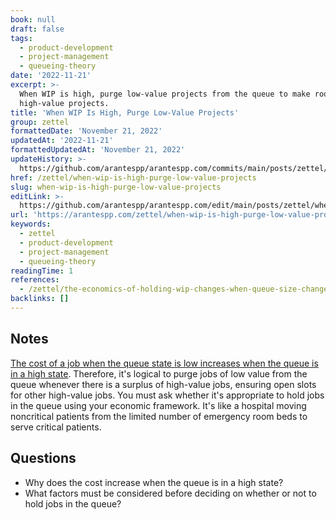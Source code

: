 ```yaml
---
book: null
draft: false
tags:
  - product-development
  - project-management
  - queueing-theory
date: '2022-11-21'
excerpt: >-
  When WIP is high, purge low-value projects from the queue to make room for
  high-value projects.
title: 'When WIP Is High, Purge Low-Value Projects'
group: zettel
formattedDate: 'November 21, 2022'
updatedAt: '2022-11-21'
formattedUpdatedAt: 'November 21, 2022'
updateHistory: >-
  https://github.com/arantespp/arantespp.com/commits/main/posts/zettel/when-wip-is-high-purge-low-value-projects.md
href: /zettel/when-wip-is-high-purge-low-value-projects
slug: when-wip-is-high-purge-low-value-projects
editLink: >-
  https://github.com/arantespp/arantespp.com/edit/main/posts/zettel/when-wip-is-high-purge-low-value-projects.md
url: 'https://arantespp.com/zettel/when-wip-is-high-purge-low-value-projects'
keywords:
  - zettel
  - product-development
  - project-management
  - queueing-theory
readingTime: 1
references:
  - /zettel/the-economics-of-holding-wip-changes-when-queue-size-changes
backlinks: []
---
```


## Notes

[The cost of a job when the queue state is low increases when the queue is in a high state](/zettel/the-economics-of-holding-wip-changes-when-queue-size-changes). Therefore, it's logical to purge jobs of low value from the queue whenever there is a surplus of high-value jobs, ensuring open slots for other high-value jobs. You must ask whether it's appropriate to hold jobs in the queue using your economic framework. It's like a hospital moving noncritical patients from the limited number of emergency room beds to serve critical patients.

## Questions

- Why does the cost increase when the queue is in a high state?
- What factors must be considered before deciding on whether or not to hold jobs in the queue?
